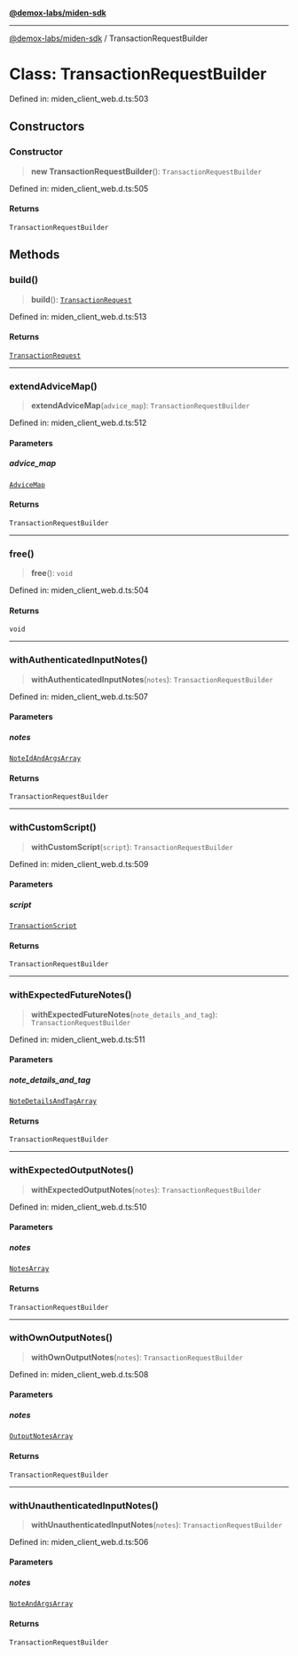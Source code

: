 [**@demox-labs/miden-sdk**](../README.md)

***

[@demox-labs/miden-sdk](../README.md) / TransactionRequestBuilder

# Class: TransactionRequestBuilder

Defined in: miden\_client\_web.d.ts:503

## Constructors

### Constructor

> **new TransactionRequestBuilder**(): `TransactionRequestBuilder`

Defined in: miden\_client\_web.d.ts:505

#### Returns

`TransactionRequestBuilder`

## Methods

### build()

> **build**(): [`TransactionRequest`](TransactionRequest.md)

Defined in: miden\_client\_web.d.ts:513

#### Returns

[`TransactionRequest`](TransactionRequest.md)

***

### extendAdviceMap()

> **extendAdviceMap**(`advice_map`): `TransactionRequestBuilder`

Defined in: miden\_client\_web.d.ts:512

#### Parameters

##### advice\_map

[`AdviceMap`](AdviceMap.md)

#### Returns

`TransactionRequestBuilder`

***

### free()

> **free**(): `void`

Defined in: miden\_client\_web.d.ts:504

#### Returns

`void`

***

### withAuthenticatedInputNotes()

> **withAuthenticatedInputNotes**(`notes`): `TransactionRequestBuilder`

Defined in: miden\_client\_web.d.ts:507

#### Parameters

##### notes

[`NoteIdAndArgsArray`](NoteIdAndArgsArray.md)

#### Returns

`TransactionRequestBuilder`

***

### withCustomScript()

> **withCustomScript**(`script`): `TransactionRequestBuilder`

Defined in: miden\_client\_web.d.ts:509

#### Parameters

##### script

[`TransactionScript`](TransactionScript.md)

#### Returns

`TransactionRequestBuilder`

***

### withExpectedFutureNotes()

> **withExpectedFutureNotes**(`note_details_and_tag`): `TransactionRequestBuilder`

Defined in: miden\_client\_web.d.ts:511

#### Parameters

##### note\_details\_and\_tag

[`NoteDetailsAndTagArray`](NoteDetailsAndTagArray.md)

#### Returns

`TransactionRequestBuilder`

***

### withExpectedOutputNotes()

> **withExpectedOutputNotes**(`notes`): `TransactionRequestBuilder`

Defined in: miden\_client\_web.d.ts:510

#### Parameters

##### notes

[`NotesArray`](NotesArray.md)

#### Returns

`TransactionRequestBuilder`

***

### withOwnOutputNotes()

> **withOwnOutputNotes**(`notes`): `TransactionRequestBuilder`

Defined in: miden\_client\_web.d.ts:508

#### Parameters

##### notes

[`OutputNotesArray`](OutputNotesArray.md)

#### Returns

`TransactionRequestBuilder`

***

### withUnauthenticatedInputNotes()

> **withUnauthenticatedInputNotes**(`notes`): `TransactionRequestBuilder`

Defined in: miden\_client\_web.d.ts:506

#### Parameters

##### notes

[`NoteAndArgsArray`](NoteAndArgsArray.md)

#### Returns

`TransactionRequestBuilder`
